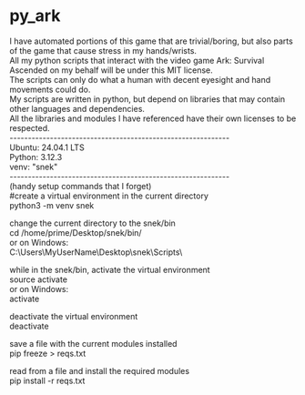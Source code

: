 # py_ark
I have automated portions of this game that are trivial/boring, but also parts of the game that cause stress in my hands/wrists. \
All my python scripts that interact with the video game Ark: Survival Ascended on my behalf will be under this MIT license. \
The scripts can only do what a human with decent eyesight and hand movements could do. \
My scripts are written in python, but depend on libraries that may contain other languages and dependencies. \
All the libraries and modules I have referenced have their own licenses to be respected. \
------------------------------------------------------------\
Ubuntu: 24.04.1 LTS \
Python: 3.12.3 \
venv: "snek" \
------------------------------------------------------------ \
(handy setup commands that I forget) \
#create a virtual environment in the current directory \
python3 -m venv snek

change the current directory to the snek/bin \
cd /home/prime/Desktop/snek/bin/ \
or on Windows:\
C:\Users\MyUserName\Desktop\snek\Scripts\

while in the snek/bin, activate the virtual environment\
source activate\
or on Windows:\
activate

deactivate the virtual environment\
deactivate

save a file with the current modules installed\
pip freeze > reqs.txt

read from a file and install the required modules\
pip install -r reqs.txt
